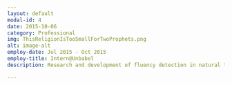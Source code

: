 ```yaml
---
layout: default
modal-id: 4
date: 2015-10-06
category: Professional
img: ThisReligionIsTooSmallForTwoProphets.png
alt: image-alt
employ-date: Jul 2015 - Oct 2015
employ-title: Intern@Unbabel
description: Research and development of fluency detection in natural text.<br>Development of the game Wordtap for linguistic editor evaluation.

---
```


